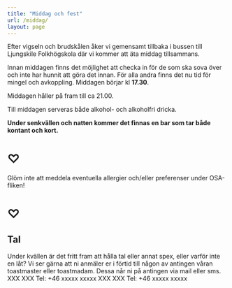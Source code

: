 ```yaml
---
title: "Middag och fest"
url: /middag/
layout: page
---
```


Efter vigseln och brudskålen åker vi gemensamt tillbaka i bussen till Ljungskile Folkhögskola där vi kommer
att äta middag tillsammans.

Innan middagen finns det möjlighet att checka in för de som ska sova över och inte har
hunnit att göra det innan. För alla andra finns det nu tid för mingel och avkoppling.
Middagen börjar kl **17.30**. 

Middagen håller på fram till ca 21.00.

Till middagen serveras både alkohol- och alkoholfri dricka. 

**Under senkvällen och natten kommer det finnas en bar som tar både kontant och kort.**

# ♡

Glöm inte att meddela eventuella allergier och/eller preferenser
under OSA-fliken!

# ♡

## Tal

Under kvällen är det fritt fram att hålla tal eller annat spex, eller varför inte en låt? Vi ser
gärna att ni anmäler er i förtid till någon av antingen våran toastmaster eller toastmadam.
Dessa når ni på antingen via mail eller sms.
XXX XXX
Tel: +46 xxxxx xxxxx
XXX XXX
Tel: +46 xxxxx xxxxx

